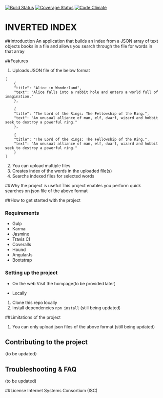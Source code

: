 [![Build Status](https://travis-ci.org/andela-mugorji/Inverted-Index.svg?branch=master)](https://travis-ci.org/andela-mugorji/Inverted-Index)
[![Coverage Status](https://coveralls.io/repos/github/andela-mugorji/Inverted-Index/badge.svg?branch=invertedindex-01-workbranch)](https://coveralls.io/github/andela-mugorji/Inverted-Index?branch=invertedindex-01-workbranch)
[![Code Climate](https://codeclimate.com/github/andela-mugorji/Inverted-Index/badges/gpa.svg)](https://codeclimate.com/github/andela-mugorji/Inverted-Index)
# INVERTED INDEX

##Introduction
An application that builds an index from a JSON array of text objects books in a file and allows you search through the file for words in that array

##Features
1. Uploads JSON file of the below format

```
[
    {
    "title": "Alice in Wonderland",
    "text": "Alice falls into a rabbit hole and enters a world full of imagination."
    },

    {
    "title": "The Lord of the Rings: The Fellowship of the Ring.",
    "text": "An unusual alliance of man, elf, dwarf, wizard and hobbit seek to destroy a powerful ring."
    },

    {
    "title": "The Lord of the Rings: The Fellowship of the Ring.",
    "text": "An unusual alliance of man, elf, dwarf, wizard and hobbit seek to destroy a powerful ring."
    }
]
```

2. You can upload multiple files
3. Creates index of the words in the uploaded file(s)
4. Searchs indexed files for selected words


##Why the project is useful
This project enables you perform quick searches on json file of the above format

##How to get started with the project

### Requirements
* Gulp 
* Karma 
* Jasmine 
* Travis CI 
* Coveralls 
* Hound 
* AngularJs 
* Bootstrap 

### Setting up the project 
* On the web
Visit the hompage(to be provided later)

* Locally
1. Clone this repo locally
2. Install dependencies ```npm install```
(still being updated)

##Limitations of the project
1. You can only upload json files of the above format
(still being updated)

## Contributing to the project
{to be updated}

## Troubleshooting & FAQ
(to be updated)

##License
Internet Systems Consortium (ISC)


